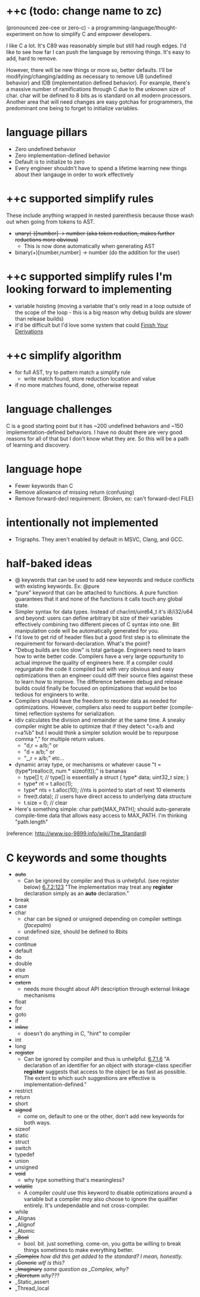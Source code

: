 # ++c (todo: change name to zc)
(pronounced zee-cee or zero-c) - a programming-language/thought-experiment on how to simplify C and empower developers.

I like C a lot. It's C89 was reasonably simple but still had rough edges. I'd like to see how far I can push the language by removing things. It's easy to add, hard to remove.

However, there will be new things or more so, better defaults. I'll be modifying/changing/adding as necessary to remove UB (undefined behavior) and IDB (implementation defined behavior). For example, there's a massive number of ramifications through C due to the unknown size of char. char will be defined to 8 bits as is standard on all modern processors. Another area that will need changes are easy gotchas for programmers, the predominant one being to forget to initialize variables.

# language pillars
* Zero undefined behavior
* Zero implementation-defined behavior
* Default is to initialize to zero
* Every engineer shouldn't have to spend a lifetime learning new things about their langauge in order to work effectively

# ++c supported simplify rules
These include anything wrapped in nested parenthesis because those wash out when going from tokens to AST.
* ~~unary(-)[number] -> number (aka token reduction, makes further reductions more obvious)~~
  * This is now done automatically when generating AST
* binary(+)[number,number] -> number (do the addition for the user)

# ++c supported simplify rules I'm looking forward to implementing
* variable hoisting (moving a variable that's only read in a loop outside of the scope of the loop - this is a big reason why debug builds are slower than release builds)
* it'd be difficult but I'd love some system that could [Finish Your Derivations](https://fgiesen.wordpress.com/2010/10/21/finish-your-derivations-please/)

# ++c simplify algorithm
* for full AST, try to pattern match a simplify rule
  * write match found, store reduction location and value
* if no more matches found, done, otherwise repeat

# language challenges
C is a good starting point but it has ~200 undefined behaviors and ~150 implementation-defined behaviors. I have no doubt there are very good reasons for all of that but I don't know what they are. So this will be a path of learning and discovery.

# language hope
* Fewer keywords than C
* Remove allowance of missing return (confusing)
* Remove forward-decl requirement. (Broken, ex: can't forward-decl FILE)

# intentionally not implemented
* Trigraphs. They aren't enabled by default in MSVC, Clang, and GCC.

# half-baked ideas
* @ keywords that can be used to add new keywords and reduce conflicts with existing keywords. Ex: @pure
* "pure" keyword that can be attached to functions. A pure function guarantees that it and none of the functions it calls touch any global state.
* Simpler syntax for data types. Instead of char/int/uint64_t it's i8/i32/u64 and beyond: users can define arbitrary bit size of their variables effectively combining two different pieces of C syntax into one. Bit manipulation code will be automatically generated for you.
* I'd love to get rid of header files but a good first step is to eliminate the requirement for forward-declaration. What's the point?
* "Debug builds are too slow" is total garbage. Engineers need to learn how to write better code. Compilers have a very large oppurtunity to actual improve the quality of engineers here. If a compiler could regurgatate the code it compiled but with very obvious and easy optimizations then an engineer could diff their source files against these to learn how to improve. The difference between debug and release builds could finally be focused on optimizations that would be too tedious for engineers to write.
* Compilers should have the freedom to reorder data as needed for optimizations. However, compliers also need to support better (compile-time) reflection systems for serialization.
* idiv calculates the division and remainder at the same time. A sneaky compiler might be able to optimize that if they detect "c=a/b and r=a%b" but I would think a simpler solution would be to repurpose comma "," for multiple return values. 
  * "d,r = a/b;" or 
  * "d = a/b;" or 
  * "_,r = a/b;" etc...
* dynamic array type, or mechanisms or whatever cause "t = (type*)realloc(t, num * sizeof(t));" is bananas
  * type[] t; // type[] is essentially a struct { type* data; uint32_t size; }
  * type* nt = t.alloc(1);
  * type* nts = t.alloc(10); //nts is pointed to start of next 10 elements
  * free(t.data); // users have direct access to underlying data structure
  * t.size = 0; // clear
* Here's something simple: char path[MAX_PATH]; should auto-generate compile-time data that allows easy access to MAX_PATH. I'm thinking "path.length" 

(reference: http://www.iso-9899.info/wiki/The_Standard)

# C keywords and some thoughts
* ~~auto~~ 
  * Can be ignored by compiler and thus is unhelpful. (see register below) [6.7.2:123](https://web.archive.org/web/20181230041359if_/http://www.open-std.org/jtc1/sc22/wg14/www/abq/c17_updated_proposed_fdis.pdf) "The implementation may treat any **register** declaration simply as an **auto** declaration."
* break
* case
* char
  * char can be signed or unsigned depending on compiler settings (*facepalm*)
  * undefined size, should be defined to 8bits
* const
* continue
* default
* do
* double
* else
* enum
* ~~extern~~
  * needs more thought about API description through external linkage mechanisms
* float
* for
* goto
* if
* ~~inline~~ 
  * doesn't do anything in C, "hint" to compiler
* int
* long
* ~~register~~
  * Can be ignored by compiler and thus is unhelpful. [6.7.1.6](https://web.archive.org/web/20181230041359if_/http://www.open-std.org/jtc1/sc22/wg14/www/abq/c17_updated_proposed_fdis.pdf) "A declaration of an identifier for an object with storage-class specifier **register** suggests that
access to the object be as fast as possible. The extent to which such suggestions are effective is
implementation-defined."
* restrict
* return
* short
* ~~signed~~
  * come on, default to one or the other, don't add new keywords for both ways.
* sizeof
* static
* struct
* switch
* typedef
* union
* unsigned
* ~~void~~
  * why type something that's meaningless?
* ~~volatile~~
  * A compiler *could* use this keyword to disable optimizations around a variable but a compiler *may* also choose to ignore the qualifier entirely. It's undependable and not cross-compiler.
* while
* _Alignas
* _Alignof
* _Atomic
* ~~_Bool~~ 
  * bool. bit. just something. come-on, you gotta be willing to break things sometimes to make everything better.
* ~~_Complex~~ *how did this get added to the standard? I mean, honestly.*
* ~~_Generic~~ *wtf is this?*
* ~~_Imaginary~~ *same question as _Complex, why?*
* ~~_Noreturn~~ *why???*
* _Static_assert
* _Thread_local
